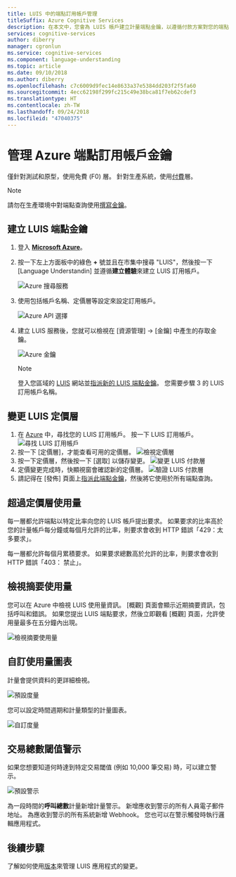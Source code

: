 ```yaml
---
title: LUIS 中的端點訂用帳戶管理
titleSuffix: Azure Cognitive Services
description: 在本文中，您會為 LUIS 帳戶建立計量端點金鑰，以遵循付款方案對您的端點提供不受限的流量。
services: cognitive-services
author: diberry
manager: cgronlun
ms.service: cognitive-services
ms.component: language-understanding
ms.topic: article
ms.date: 09/10/2018
ms.author: diberry
ms.openlocfilehash: c7c6009d9fec14e8633a37e5384dd203f2f5fa60
ms.sourcegitcommit: 4ecc62198f299fc215c49e38bca81f7eb62cdef3
ms.translationtype: HT
ms.contentlocale: zh-TW
ms.lasthandoff: 09/24/2018
ms.locfileid: "47040375"
---
```

# <a name="manage-azure-endpoint-subscription-keys"></a>管理 Azure 端點訂用帳戶金鑰

僅針對測試和原型，使用免費 (F0) 層。 針對生產系統，使用[付費](https://aka.ms/luis-price-tier)層。 

> [!NOTE]
> 請勿在生產環境中對端點查詢使用[撰寫金鑰](luis-concept-keys.md#authoring-key)。

<a name="create-luis-service"></a>
## <a name="create-luis-endpoint-key"></a>建立 LUIS 端點金鑰

1. 登入 **[Microsoft Azure](https://ms.portal.azure.com/)**。 
2. 按一下左上方面板中的綠色 **+** 號並且在市集中搜尋 "LUIS"，然後按一下 [Language Understandin] 並遵循**建立體驗**來建立 LUIS 訂用帳戶。 

    ![Azure 搜尋服務](./media/luis-azure-subscription/azure-search.png) 

3. 使用包括帳戶名稱、定價層等設定來設定訂用帳戶。 

    ![Azure API 選擇](./media/luis-azure-subscription/azure-api-choice.png) 

4. 建立 LUIS 服務後，您就可以檢視在 [資源管理] -> [金鑰] 中產生的存取金鑰。  

    ![Azure 金鑰](./media/luis-azure-subscription/azure-keys.png)

    > [!Note] 
    > 登入您區域的 [LUIS](luis-reference-regions.md) 網站並[指派新的 LUIS 端點金鑰](luis-how-to-manage-keys.md#assign-endpoint-key)。 您需要步驟 3 的 LUIS 訂用帳戶名稱。

## <a name="change-luis-pricing-tier"></a>變更 LUIS 定價層

1.  在 [Azure](https://portal.azure.com) 中，尋找您的 LUIS 訂用帳戶。 按一下 LUIS 訂用帳戶。
    ![尋找 LUIS 訂用帳戶](./media/luis-usage-tiers/find.png)
2.  按一下 [定價層]，才能查看可用的定價層。 
    ![檢視定價層](./media/luis-usage-tiers/subscription.png)
3.  按一下定價層，然後按一下 [選取] 以儲存變更。 
    ![變更 LUIS 付款層](./media/luis-usage-tiers/plans.png)
4.  定價變更完成時，快顯視窗會確認新的定價層。 
    ![驗證 LUIS 付款層](./media/luis-usage-tiers/updated.png)
5. 請記得在 [發佈] 頁面上[指派此端點金鑰](luis-how-to-manage-keys.md#assign-endpoint-key)，然後將它使用於所有端點查詢。 

## <a name="exceed-pricing-tier-usage"></a>超過定價層使用量
每一層都允許端點以特定比率向您的 LUIS 帳戶提出要求。 如果要求的比率高於您的計量帳戶每分鐘或每個月允許的比率，則要求會收到 HTTP 錯誤「429：太多要求」。

每一層都允許每個月累積要求。 如果要求總數高於允許的比率，則要求會收到 HTTP 錯誤「403： 禁止」。  

## <a name="viewing-summary-usage"></a>檢視摘要使用量
您可以在 Azure 中檢視 LUIS 使用量資訊。 [概觀] 頁面會顯示近期摘要資訊，包括呼叫和錯誤。 如果您提出 LUIS 端點要求，然後立即觀看 [概觀] 頁面，允許使用量最多在五分鐘內出現。

![檢視摘要使用量](./media/luis-usage-tiers/overview.png)

## <a name="customizing-usage-charts"></a>自訂使用量圖表
計量會提供資料的更詳細檢視。

![預設度量](./media/luis-usage-tiers/metrics-default.png)

您可以設定時間週期和計量類型的計量圖表。 

![自訂度量](./media/luis-usage-tiers/metrics-custom.png)

## <a name="total-transactions-threshold-alert"></a>交易總數閾值警示
如果您想要知道何時達到特定交易閾值 (例如 10,000 筆交易) 時，可以建立警示。 

![預設警示](./media/luis-usage-tiers/alert-default.png)

為一段時間的**呼叫總數**計量新增計量警示。 新增應收到警示的所有人員電子郵件地址。 為應收到警示的所有系統新增 Webhook。 您也可以在警示觸發時執行邏輯應用程式。 

## <a name="next-steps"></a>後續步驟

了解如何使用[版本](luis-how-to-manage-versions.md)來管理 LUIS 應用程式的變更。